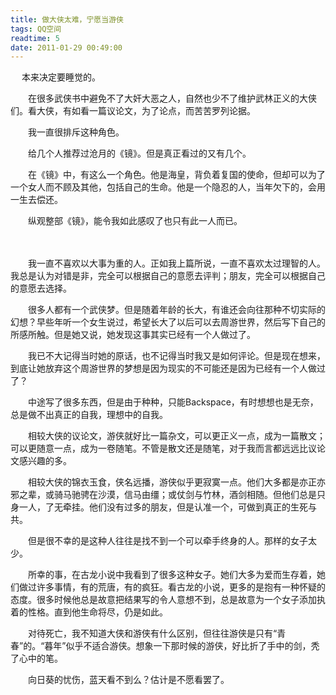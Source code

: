 ```yaml
---
title: 做大侠太难，宁愿当游侠 
tags: QQ空间
readtime: 5
date: 2011-01-29 00:49:00
---
```

　  本来决定要睡觉的。


　　在很多武侠书中避免不了大奸大恶之人，自然也少不了维护武林正义的大侠们。看大侠，有如看一篇议论文，为了论点，而苦苦罗列论据。


　　我一直很排斥这种角色。


　　给几个人推荐过沧月的《镜》。但是真正看过的又有几个。


　　在《镜》中，有这么一个角色。他是海皇，背负着复国的使命，但却可以为了一个女人而不顾及其他，包括自己的生命。他是一个隐忍的人，当年欠下的，会用一生去偿还。


　　纵观整部《镜》，能令我如此感叹了也只有此一人而已。


　　


　　我一直不喜欢以大事为重的人。正如我上篇所说，一直不喜欢太过理智的人。我总是认为对错是非，完全可以根据自己的意愿去评判；朋友，完全可以根据自己的意愿去选择。


　　很多人都有一个武侠梦。但是随着年龄的长大，有谁还会向往那种不切实际的幻想？早些年听一个女生说过，希望长大了以后可以去周游世界，然后写下自己的所感所触。但是她又说，她发现这事其实已经有一个人做过了。


　　我已不大记得当时她的原话，也不记得当时我又是如何评论。但是现在想来，到底让她放弃这个周游世界的梦想是因为现实的不可能还是因为已经有一个人做过了？


　　中途写了很多东西，但是由于种种，只能Backspace，有时想想也是无奈，总是做不出真正的自我，理想中的自我。


　　相较大侠的议论文，游侠就好比一篇杂文，可以更正义一点，成为一篇散文；可以更随意一点，成为一卷随笔。不管是散文还是随笔，对于我而言都远远比议论文感兴趣的多。


　　相较大侠的锦衣玉食，侠名远播，游侠似乎更寂寞一点。他们大多都是亦正亦邪之辈，或骑马驰骋在沙漠，信马由缰；或仗剑与竹林，酒剑相随。但他们总是只身一人，了无牵挂。他们没有过多的朋友，但是认准一个，可做到真正的生死与共。


　　但是很不幸的是这种人往往是找不到一个可以牵手终身的人。那样的女子太少。


　　所幸的事，在古龙小说中我看到了很多这种女子。她们大多为爱而生存着，她们做过许多事情，有的荒唐，有的疯狂。看古龙的小说，更多的是抱有一种怀疑的态度。很多时候他总是故意把结果写的令人意想不到，总是故意为一个女子添加执着的性格。直到他生命将尽，仍是如此。


　　对待死亡，我不知道大侠和游侠有什么区别，但往往游侠是只有“青春”的。“暮年”似乎不适合游侠。想象一下那时候的游侠，好比折了手中的剑，秃了心中的笔。


　　向日葵的忧伤，蓝天看不到么？估计是不愿看罢了。